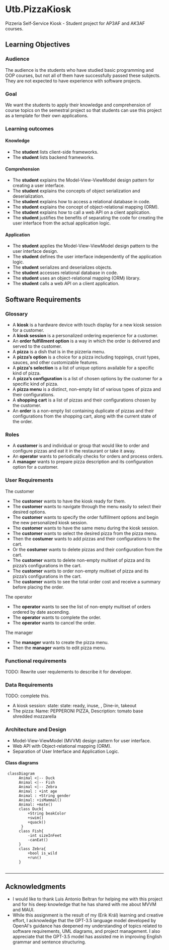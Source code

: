 # Utb.PizzaKiosk

Pizzeria Self-Service Kiosk - Student project for AP3AF and AK3AF courses.

## Learning Objectives

### Audience

The audience is the students who have studied basic programming and OOP courses, but not all of them have successfully passed these subjects. They are not expected to have experience with software projects.

### Goal

We want the students to apply their knowledge and comprehension of course topics on the semestral project so that students can use this project as a template for their own applications. 

### Learning outcomes

#### Knowledge

-	The **student** lists client-side frameworks.
-	The **student** lists backend frameworks.

#### Comprehension

-	The **student** explains the Model-View-ViewModel design pattern for creating a user interface.
-	The **student** explains the concepts of object serialization and deserialization.
-	The **student** explains how to access a relational database in code.
-	The **student** explains the concept of object-relational mapping (ORM).
-	The **student** explains how to call a web API on a client application.
-	The **student** justifies the benefits of separating the code for creating the user interface from the actual application logic.

#### Application

-	The **student** applies the Model-View-ViewModel design pattern to the user interface design.
-	The **student** defines the user interface independently of the application logic.
-	The **student** serializes and deserializes objects.
-	The **student** accesses relational database in code.
-	The **student** uses an object-relational mapping (ORM) library.
-	The **student** calls a web API on a client application.

## Software Requirements

### Glossary

- A **kiosk** is a hardware device with touch display for a new kiosk session for a customer.
- A **kiosk session** is a personalized ordering experience for a customer. 
- An **order fulfillment option** is a way in which the order is delivered and served to the customer.
- A **pizza** is a dish that is in the pizzeria menu.
- A **pizza’s option** is a choice for a pizza including toppings, crust types, sauces, and other customizable features.
- A **pizza's selection** is a list of unique options available for a specific kind of pizza.
- A **pizza’s configuration** is a list of chosen options by the customer for a specific kind of pizza.
- A **pizza menu** is a distinct, non-empty list of various types of pizza and their configurations.
- A **shopping cart** is a list of pizzas and their configurations chosen by the customer.
- An **order** is a non-empty list containing duplicate of pizzas and their configurations from the shopping cart, along with the current state of the order.

### Roles

- A **customer** is and individual or group that would like to order and configure pizzas and eat it in the restaurant or take it away. 
- An **operator** wants to periodically checks for orders and process orders. 
- A **manager** wants to prepare pizza description and its configuration option for a customer. 

### User Requirements

The customer

- The **customer** wants to have the kiosk ready for them.
- The **customer** wants to navigate through the menu easily to select their desired options.
- The **customer** wants to specify the order fulfillment options and begin the new personalized kiosk session.
- The **customer** wants to have the same menu during the kiosk session.
- The **customer** wants to select the desired pizza from the pizza menu.
- Then the **costumer** wants to add pizzas and their configurations to the cart.
- Or the **costumer** wants to delete pizzas and their configuration from the cart.
- The **customer** wants to delete non-empty multiset of pizza and its pizza’s configurations in the cart.
- The **customer** wants to order non-empty multiset of pizza and its pizza’s configurations in the cart.
- The **customer** wants to see the total order cost and receive a summary before placing the order. 

The operator

- The **operator** wants to see the list of non-empty multiset of orders ordered by date ascending.
- The **operator** wants to complete the order.
- The **operator** wants to cancel the order.

The manager

- The **manager** wants to create the pizza menu.
- Then the **manager** wants to edit pizza menu.

### Functional requirements

TODO: Rewrite user requlements to describe it for developer.

### Data Requirements

TODO: complete this.

- A kiosk session: state:  state: ready, inuse, , Dine-in, takeout
- The pizza: Name: PEPPERONI PIZZA, Description: tomato base shredded mozzarella

### Architecture and Design

- Model-View-ViewModel (MVVM) design pattern for user interface.
- Web API with Object-relational mapping (ORM).
- Separation of User Interface and Application Logic.

#### Class diagrams

```mermaid
 classDiagram
      Animal <|-- Duck
      Animal <|-- Fish
      Animal <|-- Zebra
      Animal : +int age
      Animal : +String gender
      Animal: +isMammal()
      Animal: +mate()
      class Duck{
          +String beakColor
          +swim()
          +quack()
       }
      class Fish{
          -int sizeInFeet
          -canEat()
      }
      class Zebra{
          +bool is_wild
          +run()
      }  
    
```

---
## Acknowledgments 
- I would like to thank Luis Antonio Beltran for helping me with this project and for his deep knowledge that he has shared with me about MVVM and MAUI.
- While this assignment is the result of my (Erik Král) learning and creative effort, I acknowledge that the GPT-3.5 language model developed by OpenAI's guidance has deepened my understanding of topics related to software requirements, UML diagrams, and project management. I also appreciate that the GPT-3.5 model has assisted me in improving English grammar and sentence structuring.
